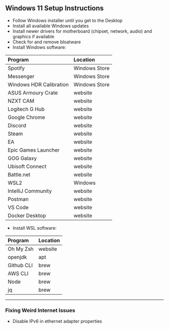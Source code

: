 ## Windows 11 Setup Instructions
- Follow Windows installer until you get to the Desktop
- Install all available Windows updates
- Install newer drivers for motherboard (chipset, network, audio) and graphics if available
- Check for and remove bloatware
- Install Windows software:

| Program                 | Location      |
| :---                    | :---          |
| Spotify                 | Windows Store |
| Messenger               | Windows Store |
| Windows HDR Calibration | Windows Store |
| ASUS Armoury Crate      | website       |
| NZXT CAM                | website       |
| Logitech G Hub          | website       |
| Google Chrome           | website       |
| Discord                 | website       |
| Steam                   | website       |
| EA                      | website       |
| Epic Games Launcher     | website       |
| GOG Galaxy              | website       |
| Ubisoft Connect         | website       |
| Battle.net              | website       |
| WSL2                    | Windows       |
| IntelliJ Community      | website       |
| Postman                 | website       |
| VS Code                 | website       |
| Docker Desktop          | website       |

- Install WSL software:

| Program    | Location |
| :---       | :---     |
| Oh My Zsh  | website  |
| openjdk    | apt      |
| Github CLI | brew     |
| AWS CLI    | brew     |
| Node       | brew     |
| jq         | brew     |

----

### Fixing Weird Internet Issues
- Disable IPv6 in ethernet adapter properties
